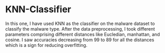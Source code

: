 # KNN-Classifier
In this one, I have used KNN as the classifier on the malware dataset to classify the malware type. After the data preprocessing, I took different parameters comprising different distances like Eucledian, manhattan, and cosine. I saw accuracies decreasing from 99 to 89 for all the distances which is a sign for reducing overfitting.
